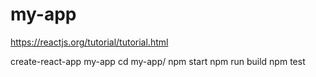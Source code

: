 # my-app

https://reactjs.org/tutorial/tutorial.html

create-react-app my-app
cd my-app/
npm start
npm run build
npm test

